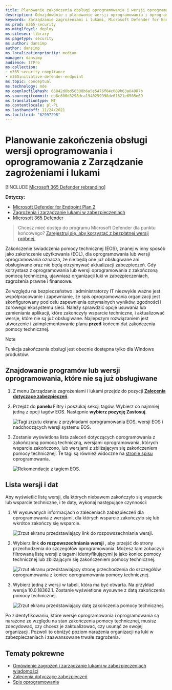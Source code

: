 ```yaml
---
title: Planowanie zakończenia obsługi oprogramowania i wersji oprogramowania
description: Odnajdowanie i planowanie wersji oprogramowania i oprogramowania, które nie są już obsługiwane i nie będą otrzymywać aktualizacji zabezpieczeń.
keywords: Zarządzanie zagrożeniami i lukami, Microsoft Defender for Endpoint tvm security recommendation, cycycyjna zalecenia, zalecenie dotyczące bezpieczeństwa z akcjami
ms.prod: m365-security
ms.mktglfcycl: deploy
ms.sitesec: library
ms.pagetype: security
ms.author: dansimp
author: dansimp
ms.localizationpriority: medium
manager: dansimp
audience: ITPro
ms.collection:
- m365-security-compliance
- m365initiative-defender-endpoint
ms.topic: conceptual
ms.technology: mde
ms.openlocfilehash: 65842d0bd56308b6a5e5476f84c089b63a04987b
ms.sourcegitcommit: eb8c600d3298dca1940259998de61621e6505e69
ms.translationtype: MT
ms.contentlocale: pl-PL
ms.lasthandoff: 11/24/2021
ms.locfileid: "62997298"
---
```

# <a name="plan-for-end-of-support-software-and-software-versions-with-threat-and-vulnerability-management"></a>Planowanie zakończenia obsługi wersji oprogramowania i oprogramowania z Zarządzanie zagrożeniami i lukami

[!INCLUDE [Microsoft 365 Defender rebranding](../../includes/microsoft-defender.md)]

**Dotyczy:**

- [Microsoft Defender for Endpoint Plan 2](https://go.microsoft.com/fwlink/?linkid=2154037)
- [Zagrożenia i zarządzanie lukami w zabezpieczeniach](next-gen-threat-and-vuln-mgt.md)
- [Microsoft 365 Defender](https://go.microsoft.com/fwlink/?linkid=2118804)

> Chcesz mieć dostęp do programu Microsoft Defender dla punktu końcowego? [Zarejestruj się, aby korzystać z bezpłatnej wersji próbnej.](https://signup.microsoft.com/create-account/signup?products=7f379fee-c4f9-4278-b0a1-e4c8c2fcdf7e&ru=https://aka.ms/MDEp2OpenTrial?ocid=docs-wdatp-portaloverview-abovefoldlink)

Zakończenie świadczenia pomocy technicznej (EOS), znanej w inny sposób jako zakończenie użytkowania (EOL), dla oprogramowania lub wersji oprogramowania oznacza, że nie będą one już obsługiwane ani obsługiwane oraz nie będą otrzymywać aktualizacji zabezpieczeń. Gdy korzystasz z oprogramowania lub wersji oprogramowania z zakończoną pomocą techniczną, ujawniasz organizacji luki w zabezpieczeniach, zagrożenia prawne i finansowe.

Ze względu na bezpieczeństwo i administratorzy IT niezwykle ważne jest współpracowanie i zapewnianie, że spis oprogramowania organizacji jest skonfigurowany pod celu zapewnienia optymalnych wyników, zgodności i zdrowego ekosystemu sieci. Należy sprawdzić opcje usuwania lub zamieniania aplikacji, które zakończyły wsparcie techniczne, i aktualizować wersje, które nie są już obsługiwane. Najlepszym rozwiązaniem jest utworzenie i zaimplementowanie planu **przed** końcem dat zakończenia pomocy technicznej.

> [!NOTE]
> Funkcja zakończenia obsługi jest obecnie dostępna tylko dla Windows produktów.

## <a name="find-software-or-software-versions-that-are-no-longer-supported"></a>Znajdowanie programów lub wersji oprogramowania, które nie są już obsługiwane

1. Z menu Zarządzanie zagrożeniami i lukami przejdź do pozycji [**Zalecenia dotyczące zabezpieczeń**](tvm-security-recommendation.md).
2. Przejdź do **panelu** Filtry i poszukaj sekcji tagów. Wybierz co najmniej jedną z opcji tagów EOS. Następnie **wybierz pozycję Zastosuj**.

    ![Tagi zrzutu ekranu z przykładami oprogramowania EOS, wersji EOS i nadchodzących wersji systemu EOS.](images/tvm-eos-tag.png)

3. Zostanie wyświetlona lista zaleceń dotyczących oprogramowania z zakończoną pomocą techniczną, wersjami oprogramowania, których wsparcie zakończono, lub wersjami z zbliżającym się zakończeniem pomocy technicznej. Te tagi są również widoczne na [stronie spisu](tvm-software-inventory.md) oprogramowania.

    ![Rekomendacje z tagiem EOS.](images/tvm-eos-tags-column.png)

## <a name="list-of-versions-and-dates"></a>Lista wersji i dat

Aby wyświetlić listę wersji, dla których niebawem zakończyło się wsparcie lub wsparcie techniczne, i te daty, wykonaj następujące czynności:

1. W wysuwanych informacjach o zaleceniach zabezpieczeń dla oprogramowania z wersjami, dla których wsparcie zakończyło się lub wkrótce zakończy się wsparcie.

    ![Zrzut ekranu przedstawiający link do rozpowszechniania wersji.](images/eos-upcoming-eos.png)

2. Wybierz link **do rozpowszechniania wersji** , aby przejść do strony przechodzenia do szczegółów oprogramowania. Możesz tam zobaczyć filtrowaną listę wersji z tagami identyfikującymi je jako koniec pomocy technicznej lub zbliżającym się zakończeniem pomocy technicznej.

    ![Zrzut ekranu przedstawiający stronę przechodzenia do szczegółów oprogramowania z koniec oprogramowania pomocy technicznej.](images/software-drilldown-eos.png)

3. Wybierz jedną z wersji w tabeli, która ma być otwarta. Na przykład wersja 10.0.18362.1. Zostanie wyświetlone wysuwne z datą zakończenia pomocy technicznej.

    ![Zrzut ekranu przedstawiający datę zakończenia pomocy technicznej.](images/version-eos-date.png)

Po zidentyfikowaniu, które wersje oprogramowania i oprogramowania są narażone ze względu na stan zakończenia pomocy technicznej, musisz zdecydować, czy chcesz je zaktualizować, czy usunąć ze swojej organizacji. Pozwoli to obniżyć poziom narażenia organizacji na luki w zabezpieczeniach i zaawansowane trwałe zagrożenia.

## <a name="related-topics"></a>Tematy pokrewne

- [Omówienie zagrożeń i zarządzanie lukami w zabezpieczeniach wiadomości](next-gen-threat-and-vuln-mgt.md)
- [Zalecenia dotyczące zabezpieczeń](tvm-security-recommendation.md)
- [Spis oprogramowania](tvm-software-inventory.md)
